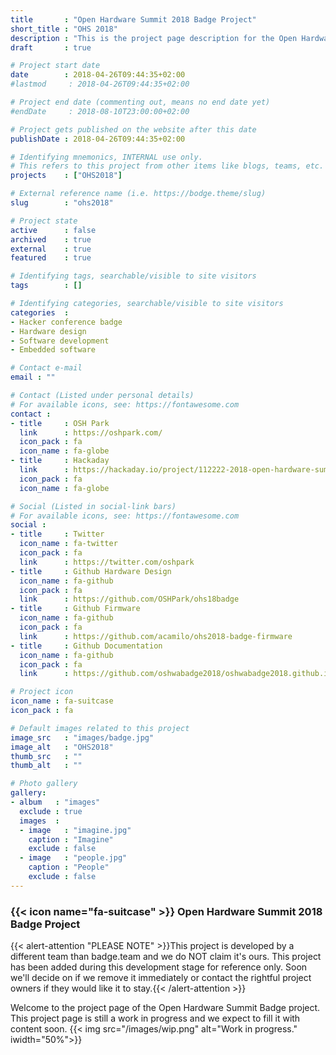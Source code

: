 ```yaml
---
title       : "Open Hardware Summit 2018 Badge Project"
short_title : "OHS 2018"
description : "This is the project page description for the Open Hardware Summit 2018 Project"
draft       : true

# Project start date
date        : 2018-04-26T09:44:35+02:00
#lastmod     : 2018-04-26T09:44:35+02:00

# Project end date (commenting out, means no end date yet)
#endDate     : 2018-08-10T23:00:00+02:00

# Project gets published on the website after this date
publishDate : 2018-04-26T09:44:35+02:00

# Identifying mnemonics, INTERNAL use only.
# This refers to this project from other items like blogs, teams, etc.
projects    : ["OHS2018"]

# External reference name (i.e. https://bodge.theme/slug)
slug        : "ohs2018"

# Project state
active      : false
archived    : true
external    : true
featured    : true

# Identifying tags, searchable/visible to site visitors
tags        : []

# Identifying categories, searchable/visible to site visitors
categories  :
- Hacker conference badge
- Hardware design
- Software development
- Embedded software

# Contact e-mail
email : ""

# Contact (Listed under personal details)
# For available icons, see: https://fontawesome.com
contact :
- title     : OSH Park
  link      : https://oshpark.com/
  icon_pack : fa
  icon_name : fa-globe
- title     : Hackaday
  link      : https://hackaday.io/project/112222-2018-open-hardware-summit-badge
  icon_pack : fa
  icon_name : fa-globe

# Social (Listed in social-link bars)
# For available icons, see: https://fontawesome.com
social :
- title     : Twitter
  icon_name : fa-twitter
  icon_pack : fa
  link      : https://twitter.com/oshpark
- title     : Github Hardware Design
  icon_name : fa-github
  icon_pack : fa
  link      : https://github.com/OSHPark/ohs18badge
- title     : Github Firmware
  icon_name : fa-github
  icon_pack : fa
  link      : https://github.com/acamilo/ohs2018-badge-firmware
- title     : Github Documentation
  icon_name : fa-github
  icon_pack : fa
  link      : https://github.com/oshwabadge2018/oshwabadge2018.github.io

# Project icon
icon_name : fa-suitcase
icon_pack : fa

# Default images related to this project
image_src   : "images/badge.jpg"
image_alt   : "OHS2018"
thumb_src   : ""
thumb_alt   : ""

# Photo gallery
gallery:
- album   : "images"
  exclude : true
  images  :
  - image   : "imagine.jpg"
    caption : "Imagine"
    exclude : false
  - image   : "people.jpg"
    caption : "People"
    exclude : false
---
```


### {{< icon name="fa-suitcase" >}} Open Hardware Summit 2018 Badge Project

{{< alert-attention "PLEASE NOTE" >}}This project is developed by a different team than badge.team and we do NOT claim it's ours. This project has been added during this development stage for reference only. Soon we'll decide on if we remove it immediately or contact the rightful project owners if they would like it to stay.{{< /alert-attention >}}

Welcome to the project page of the Open Hardware Summit Badge project. This project page is still a work in progress and we expect to fill it with content soon.
{{< img src="/images/wip.png" alt="Work in progress." iwidth="50%">}}
